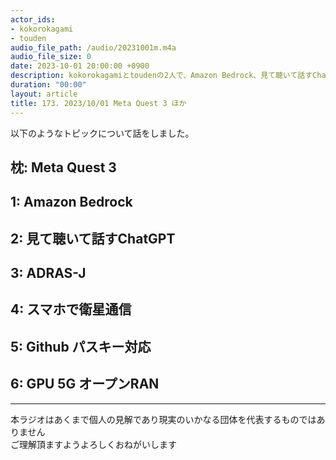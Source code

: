 ```yaml
---
actor_ids:
- kokorokagami
- touden
audio_file_path: /audio/20231001m.m4a
audio_file_size: 0
date: 2023-10-01 20:00:00 +0900
description: kokorokagamiとtoudenの2人で、Amazon Bedrock、見て聴いて話すChatGPT など について話しました。
duration: "00:00"
layout: article
title: 173. 2023/10/01 Meta Quest 3 ほか
---
```


以下のようなトピックについて話をしました。


## 枕: Meta Quest 3

## 1: Amazon Bedrock

## 2: 見て聴いて話すChatGPT

## 3: ADRAS-J

## 4: スマホで衛星通信

## 5: Github パスキー対応

## 6: GPU 5G オープンRAN

___

本ラジオはあくまで個人の見解であり現実のいかなる団体を代表するものではありません  
ご理解頂ますようよろしくおねがいします  
